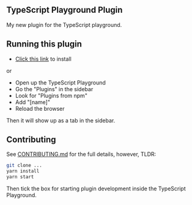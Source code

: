 ## TypeScript Playground Plugin

My new plugin for the TypeScript playground.

## Running this plugin

- [Click this link](https://www.staging-typescript.org/play?install-plugin=[name]) to install

or

- Open up the TypeScript Playground
- Go the "Plugins" in the sidebar
- Look for "Plugins from npm"
- Add "[name]"
- Reload the browser

Then it will show up as a tab in the sidebar.

## Contributing

See [CONTRIBUTING.md](./CONTRIBUTING.md) for the full details, however, TLDR:

```sh
git clone ...
yarn install
yarn start
```

Then tick the box for starting plugin development inside the TypeScript Playground.
